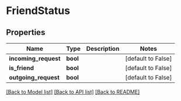 # FriendStatus


## Properties
Name | Type | Description | Notes
------------ | ------------- | ------------- | -------------
**incoming_request** | **bool** |  | [default to False]
**is_friend** | **bool** |  | [default to False]
**outgoing_request** | **bool** |  | [default to False]

[[Back to Model list]](../README.md#documentation-for-models) [[Back to API list]](../README.md#documentation-for-api-endpoints) [[Back to README]](../README.md)


